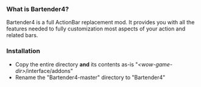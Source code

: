 ### What is Bartender4?
Bartender4 is a full ActionBar replacement mod. It provides you with all the features needed to fully customization most aspects of your action and related bars.

### Installation
- Copy the entire directory **and** its contents as-is "*\<wow-game-dir\>*/interface/addons"
- Rename the "Bartender4-master" directory to "Bartender4"
